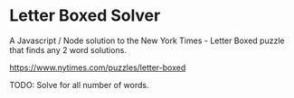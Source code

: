 # Letter Boxed Solver

A Javascript / Node solution to the New York Times - Letter Boxed puzzle that finds 
any 2 word solutions.  

https://www.nytimes.com/puzzles/letter-boxed

TODO: Solve for all number of words.
